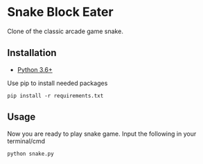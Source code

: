 # Snake Block Eater

Clone of the classic arcade game snake.

## Installation
* [Python 3.6+](https://www.python.org/downloads/release/python-376/)

Use pip to install needed packages
```shell
pip install -r requirements.txt
```
## Usage
Now you are ready to play snake game. Input the following in your terminal/cmd
```shell
python snake.py
```
